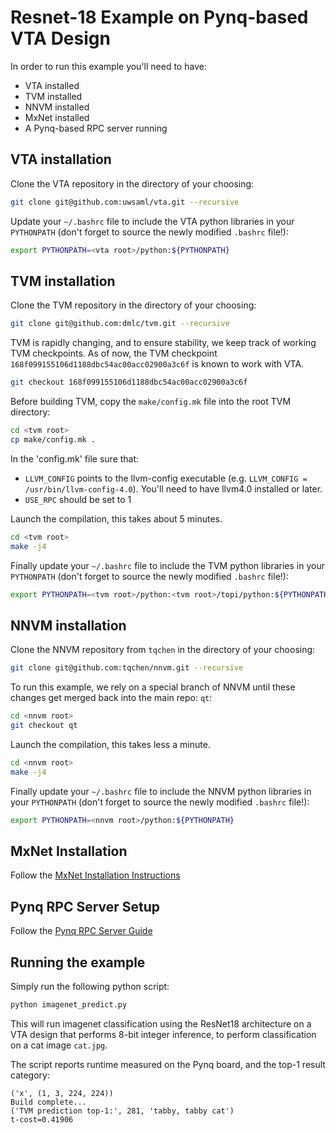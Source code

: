 # Resnet-18 Example on Pynq-based VTA Design

In order to run this example you'll need to have:
* VTA installed
* TVM installed
* NNVM installed
* MxNet installed
* A Pynq-based RPC server running

## VTA installation

Clone the VTA repository in the directory of your choosing:
```bash
git clone git@github.com:uwsaml/vta.git --recursive
```

Update your `~/.bashrc` file to include the VTA python libraries in your `PYTHONPATH` (don't forget to source the newly modified `.bashrc` file!):
```bash
export PYTHONPATH=<vta root>/python:${PYTHONPATH}
```

## TVM installation

Clone the TVM repository in the directory of your choosing:
```bash
git clone git@github.com:dmlc/tvm.git --recursive
```

TVM is rapidly changing, and to ensure stability, we keep track of working TVM checkpoints.
As of now, the TVM checkpoint `168f099155106d1188dbc54ac00acc02900a3c6f` is known to work with VTA.
```bash
git checkout 168f099155106d1188dbc54ac00acc02900a3c6f
```

Before building TVM, copy the `make/config.mk` file into the root TVM directory:
```bash
cd <tvm root>
cp make/config.mk .
```

In the 'config.mk' file sure that:
* `LLVM_CONFIG` points to the llvm-config executable (e.g. `LLVM_CONFIG = /usr/bin/llvm-config-4.0`). You'll need to have llvm4.0 installed or later.
* `USE_RPC` should be set to 1

Launch the compilation, this takes about 5 minutes.
```bash
cd <tvm root>
make -j4
```

Finally update your `~/.bashrc` file to include the TVM python libraries in your `PYTHONPATH` (don't forget to source the newly modified `.bashrc` file!):
```bash
export PYTHONPATH=<tvm root>/python:<tvm root>/topi/python:${PYTHONPATH}
```

## NNVM installation

Clone the NNVM repository from `tqchen` in the directory of your choosing:
```bash
git clone git@github.com:tqchen/nnvm.git --recursive
```

To run this example, we rely on a special branch of NNVM until these changes get merged back into the main repo: `qt`:
```bash
cd <nnvm root>
git checkout qt
```

Launch the compilation, this takes less a minute.
```bash
cd <nnvm root>
make -j4
```

Finally update your `~/.bashrc` file to include the NNVM python libraries in your `PYTHONPATH` (don't forget to source the newly modified `.bashrc` file!):
```bash
export PYTHONPATH=<nnvm root>/python:${PYTHONPATH}
```

## MxNet Installation

Follow the [MxNet Installation Instructions](https://mxnet.incubator.apache.org)

## Pynq RPC Server Setup
                                                       
Follow the [Pynq RPC Server Guide](https://github.com/uwsaml/vta/tree/master/apps/pynq_rpc/README.md)

## Running the example

Simply run the following python script:
```bash
python imagenet_predict.py
```

This will run imagenet classification using the ResNet18 architecture on a VTA design that performs 8-bit integer inference, to perform classification on a cat image `cat.jpg`.

The script reports runtime measured on the Pynq board, and the top-1 result category:
```
('x', (1, 3, 224, 224))
Build complete...
('TVM prediction top-1:', 281, 'tabby, tabby cat')
t-cost=0.41906
```